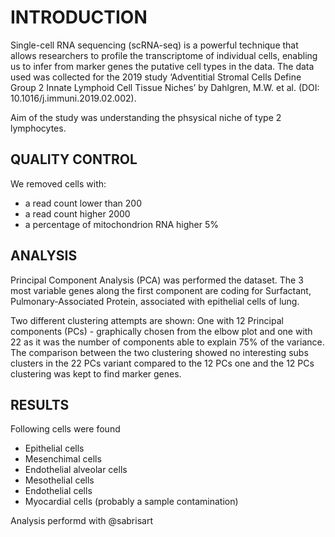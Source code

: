 # INTRODUCTION
Single-cell RNA sequencing (scRNA-seq) is a powerful technique that allows researchers to profile the transcriptome of individual cells, enabling us to infer from marker genes the putative cell types in the data.
The data used was collected for the 2019 study ‘Adventitial Stromal Cells Define Group 2 Innate Lymphoid Cell Tissue Niches’ by Dahlgren, M.W. et al.  (DOI: 10.1016/j.immuni.2019.02.002).

Aim of the study was understanding the phsysical niche of type 2 lymphocytes.


## QUALITY CONTROL
We removed cells with:
- a read count lower than 200 
- a read count higher 2000 
- a percentage of mitochondrion RNA higher 5%


## ANALYSIS 
Principal Component Analysis (PCA) was performed the dataset. 
The 3 most variable genes along the first component are coding for Surfactant, Pulmonary-Associated Protein, associated with epithelial cells of lung.

Two different clustering attempts are shown:
One with 12 Principal components (PCs) - graphically chosen from the elbow plot and one with 22  as it was the number of components able to explain 75% of the variance. 
The comparison between the two clustering showed no interesting subs clusters in the 22 PCs variant compared to the 12 PCs one and the 12 PCs clustering was kept to find marker genes. 


## RESULTS
Following cells were found 
- Epithelial cells
- Mesenchimal cells
- Endothelial alveolar cells 
- Mesothelial cells 
- Endothelial cells 
- Myocardial cells (probably a sample contamination)

Analysis performd with @sabrisart
